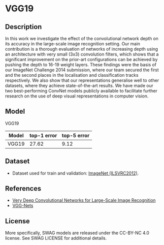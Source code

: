 <!--- CC-BY-NC 4.0 -->

# VGG19

## Description

In this work we investigate the effect of the convolutional network depth on its accuracy in the large-scale image recognition setting. Our main contribution is a thorough evaluation of networks of increasing depth using an architecture with very small (3x3) convolution filters, which shows that a significant improvement on the prior-art configurations can be achieved by pushing the depth to 16-19 weight layers. 
These findings were the basis of our ImageNet Challenge 2014 submission, where our team secured the first and the second places in the localisation and classification tracks respectively. We also show that our representations generalise well to other datasets, where they achieve state-of-the-art results. We have made our two best-performing ConvNet models publicly available to facilitate further research on the use of deep visual representations in computer vision.

## Model

VGG19

|Model        |top-1 error       |top-5 error       |
|-------------|:-----------------|:-----------------|
|VGG19        |27.62             |9.12              |

## Dataset

* Dataset used for train and validation: [ImageNet (ILSVRC2012)](http://www.image-net.org/challenges/LSVRC/2012/).

## References

* [Very Deep Convolutional Networks for Large-Scale Image Recognition](https://arxiv.org/abs/1409.1556)
* [VGG-Nets](https://pytorch.org/hub/pytorch_vision_vgg/)

## License

More specifically, SWAG models are released under the CC-BY-NC 4.0 license. See SWAG LICENSE for additional details.